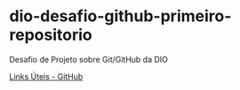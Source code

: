 # dio-desafio-github-primeiro-repositorio
Desafio de Projeto sobre Git/GitHub da DIO


[Links Úteis - GitHub](https://git-scm.com/downloads)
